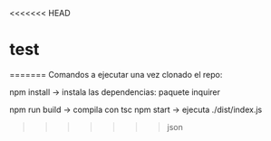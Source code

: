 <<<<<<< HEAD
# test
=======
Comandos a ejecutar una vez clonado el repo:

npm install -> instala las dependencias: paquete inquirer

npm run build -> compila con tsc
npm start -> ejecuta ./dist/index.js
>>>>>>> json
